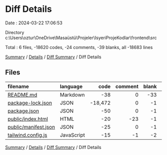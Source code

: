 # Diff Details

Date : 2024-03-22 17:06:53

Directory c:\\Users\\oztur\\OneDrive\\Masaüstü\\Projeler\\IsyeriProjeKodlar\\frontend\\src

Total : 6 files,  -18620 codes, -24 comments, -39 blanks, all -18683 lines

[Summary](results.md) / [Details](details.md) / [Diff Summary](diff.md) / Diff Details

## Files
| filename | language | code | comment | blank | total |
| :--- | :--- | ---: | ---: | ---: | ---: |
| [README.md](/README.md) | Markdown | -38 | 0 | -33 | -71 |
| [package-lock.json](/package-lock.json) | JSON | -18,472 | 0 | -1 | -18,473 |
| [package.json](/package.json) | JSON | -50 | 0 | -1 | -51 |
| [public/index.html](/public/index.html) | HTML | -20 | -23 | -1 | -44 |
| [public/manifest.json](/public/manifest.json) | JSON | -25 | 0 | -1 | -26 |
| [tailwind.config.js](/tailwind.config.js) | JavaScript | -15 | -1 | -2 | -18 |

[Summary](results.md) / [Details](details.md) / [Diff Summary](diff.md) / Diff Details